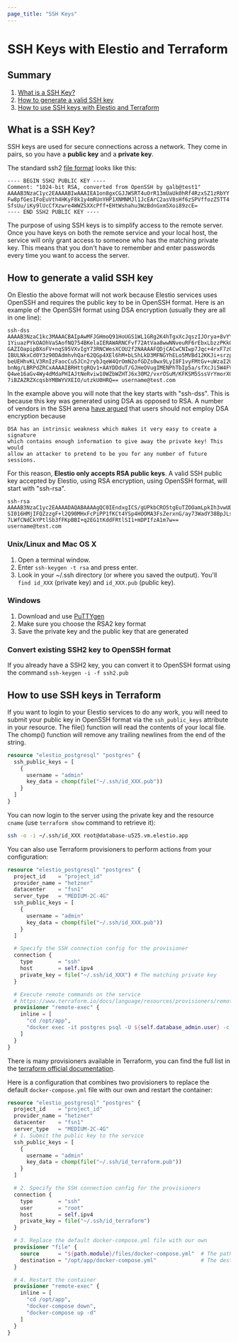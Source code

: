 ```yaml
---
page_title: "SSH Keys"
---
```


# SSH Keys with Elestio and Terraform

## Summary

1. [What is a SSH Key?](#what-is-a-ssh-key)
2. [How to generate a valid SSH key](#how-to-generate-a-valid-ssh-key)
3. [How to use SSH keys with Elestio and Terraform](#how-to-use-ssh-keys-with-elestio-in-terraform)

## What is a SSH Key?

SSH keys are used for secure connections across a network. They come in pairs, so you have a **public key** and a **private key**.

The standard ssh2 [file format](http://www.openssh.org/txt/draft-ietf-secsh-publickeyfile-02.txt) looks like this:

```
---- BEGIN SSH2 PUBLIC KEY ----
Comment: "1024-bit RSA, converted from OpenSSH by galb@test1"
AAAAB3NzaC1yc2EAAAABIwAAAIEA1on8gxCGJJWSRT4uOrR13mUaUk0hRf4RzxSZ1zRbYY
Fw8pfGesIFoEuVth4HKyF8k1y4mRUnYHP1XNMNMJl1JcEArC2asV8sHf6zSPVffozZ5TT4
SfsUu/iKy9lUcCfXzwre4WWZSXXcPff+EHtWshahu3WzBdnGxm5Xoi89zcE=
---- END SSH2 PUBLIC KEY ----
```

The purpose of using SSH keys is to simplify access to the remote server. Once you have keys on both the remote service and your local host, the service will only grant access to someone who has the matching private key. This means that you don't have to remember and enter passwords every time you want to access the server.

## How to generate a valid SSH key

On Elestio the above format will not work because Elestio services uses OpenSSH and requires the public key to be in OpenSSH format.
Here is an example of the OpenSSH format using DSA encryption (usually they are all in one line):

```
ssh-dss AAAAB3NzaC1kc3MAAACBAIpAwMFJGHmoQ91HoUGS1WL1GRg2K4hTgxXcJqszIJOrya+8vYY
1YiuazPYkOAOhVaSAofNQ754BKelaIERAWARNCFvf72AtVaa8wwNNveuRF6rEbxLbzzPKk0l6/7K0ZY
GAZIOapipBXoFV+nqS95VXvIgY73RNCWesXCOU2f2NAAAAFQDjCACwCNIwp7Jqc+4rxF7zQGkjoQAAA
IBULNkxCd0Y3z90DAdmhvhQar62QGp4XEl6hM+bLShLkD3MFNGYhELo5MVBd12KKJi+srzp6ohYMLbi
beUEHhvKLV3RnIzFaocCu5JCn2rybJqeW4QrOmN2ofGDZs0wx9LyI8F1vyFMtGv+uWzaI2Uye8Ri5Qq
bnNg/LBRPdZRCxAAAAIBRHttgRQv1+AAYDDduT/GJHeOVugIMENPhTbIp5a/sfXcJi5W4FVZzpLtGy7
Q4we16aGv4Wy4dMdaPHIAJtNeRviw10WZbWZHTJ6x30M2/vxrOSuM/KFKSM5SssVrYmorXG+ATgiO/v
7iBZAZRZXcqsbYMBWYVXEIO/utzkU0HRQ== username@test.com
```

In the example above you will note that the key starts with "ssh-dss". This is because this key was generated using DSA as opposed to RSA. A number of vendors in the SSH arena [have argued](http://the.earth.li/~sgtatham/putty/0.55/htmldoc/Chapter8.html#S8.2.10) that users should not employ DSA encryption because

```
DSA has an intrinsic weakness which makes it very easy to create a signature
which contains enough information to give away the private key! This would 
allow an attacker to pretend to be you for any number of future sessions. 
```

For this reason, **Elestio only accepts RSA public keys**.
A valid SSH public key accepted by Elestio, using RSA encryption, using OpenSSH format, will start with "ssh-rsa".

```
ssh-rsa AAAAB3NzaC1yc2EAAAADAQABAAAAgQC0IEndxgICS/gUPkbCRO5tgEuTZOOamLpkIh3vwUD
SI016HMjIFQZzzgF+l2Q90MHxFcPiPP1fKCt4YSp4HOOMA3FsZerxnG/ay73WadY38BpJLsb+hx7STo
7LWfCNdCkYPtlSb3fFKpBBI+q2EG1tKddFRtlSI1+mDPIfzA1m7w== username@test.com
```

### Unix/Linux and Mac OS X
1. Open a terminal window.
2. Enter `ssh-keygen -t rsa` and press enter.
3. Look in your ~/.ssh directory (or where you saved the output). You'll `find id_XXX` (private key) and `id_XXX.pub` (public key).

### Windows
1. Download and use [PuTTYgen](https://www.puttygen.com/)
2. Make sure you choose the RSA2 key format
3. Save the private key and the public key that are generated

### Convert existing SSH2 key to OpenSSH format
If you already have a SSH2 key, you can convert it to OpenSSH format using the command `ssh-keygen -i -f ssh2.pub`

## How to use SSH keys in Terraform

If you want to login to your Elestio services to do any work, you will need to submit your public key in OpenSSH format via the `ssh_public_keys` attribute in your resource.
The file() function will read the contents of your local file. The chomp() function will remove any trailing newlines from the end of the string.

```tf
resource "elestio_postgresql" "postgres" {
  ssh_public_keys = [
    {
      username = "admin"
      key_data = chomp(file("~/.ssh/id_XXX.pub"))
    }
  ]
}
```

You can now login to the server using the private key and the resource `cname` (use `terraform show` command to retrieve it):

```sh
ssh -o -i ~/.ssh/id_XXX root@database-u525.vm.elestio.app
```

You can also use Terraform provisioners to perform actions from your configuration:

```tf
resource "elestio_postgresql" "postgres" {
  project_id    = "project_id"
  provider_name = "hetzner"
  datacenter    = "fsn1"
  server_type   = "MEDIUM-2C-4G"
  ssh_public_keys = [
    {
      username = "admin"
      key_data = chomp(file("~/.ssh/id_XXX.pub"))
    }
  ]

  # Specify the SSH connection config for the provisioner
  connection {
    type        = "ssh"
    host        = self.ipv4
    private_key = file("~/.ssh/id_XXX") # The matching private key
  }

  # Execute remote commands on the service
  # https://www.terraform.io/docs/language/resources/provisioners/remote-exec.html
  provisioner "remote-exec" {
    inline = [
      "cd /opt/app",
      "docker exec -it postgres psql -U ${self.database_admin.user} -c 'CREATE DATABASE production;'"
    ]
  }
}
```

There is many provisioners available in Terraform, you can find the full list in the [terraform official documentation](https://www.terraform.io/docs/language/resources/provisioners/index.html).

Here is a configuration that combines two provisioners to replace the default `docker-compose.yml` file with our own and restart the container:

```tf
resource "elestio_postgresql" "postgres" {
  project_id    = "project_id"
  provider_name = "hetzner"
  datacenter    = "fsn1"
  server_type   = "MEDIUM-2C-4G"
  # 1. Submit the public key to the service
  ssh_public_keys = [
    {
      username = "admin"
      key_data = chomp(file("~/.ssh/id_terraform.pub")) 
    }
  ]

  # 2. Specify the SSH connection config for the provisioners
  connection {
    type        = "ssh"
    user        = "root"
    host        = self.ipv4
    private_key = file("~/.ssh/id_terraform")
  }

  # 3. Replace the default docker-compose.yml file with our own
  provisioner "file" {
    source      = "${path.module}/files/docker-compose.yml"  # The pathfile on your local machine
    destination = "/opt/app/docker-compose.yml"              # The destination path on the service        
  }

  # 4. Restart the container
  provisioner "remote-exec" {
    inline = [
      "cd /opt/app",
      "docker-compose down",
      "docker-compose up -d"
    ]
  }
}
```